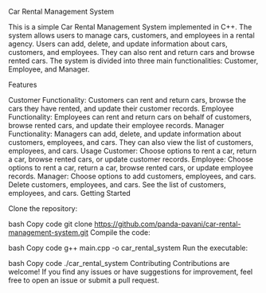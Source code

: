Car Rental Management System


This is a simple Car Rental Management System implemented in C++. The system allows users to manage cars, customers, and employees in a rental agency. Users can add, delete, and update information about cars, customers, and employees. They can also rent and return cars and browse rented cars. The system is divided into three main functionalities: Customer, Employee, and Manager.

Features

Customer Functionality: Customers can rent and return cars, browse the cars they have rented, and update their customer records.
Employee Functionality: Employees can rent and return cars on behalf of customers, browse rented cars, and update their employee records.
Manager Functionality: Managers can add, delete, and update information about customers, employees, and cars. They can also view the list of customers, employees, and cars.
Usage
Customer:
Choose options to rent a car, return a car, browse rented cars, or update customer records.
Employee:
Choose options to rent a car, return a car, browse rented cars, or update employee records.
Manager:
Choose options to add customers, employees, and cars.
Delete customers, employees, and cars.
See the list of customers, employees, and cars.
Getting Started

Clone the repository:

bash
Copy code
git clone https://github.com/panda-pavani/car-rental-management-system.git
Compile the code:

bash
Copy code
g++ main.cpp -o car_rental_system
Run the executable:

bash
Copy code
./car_rental_system
Contributing
Contributions are welcome! If you find any issues or have suggestions for improvement, feel free to open an issue or submit a pull request.
